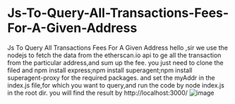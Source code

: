 # Js-To-Query-All-Transactions-Fees-For-A-Given-Address
Js To Query All Transactions Fees For A Given Address
hello ,sir
we use the nodejs to fetch the data from the etherscan.io api to ge all the transaction from the particular address,and sum up the fee.
you just need to clone the filed and npm install express;npm install superagent;npm install superagent-proxy for the required packages.
and set the myAddr in the index.js file,for which you want to query,and run the code by node index.js in the root dir.
you will find the result by http://localhost:3000/
![image](https://user-images.githubusercontent.com/95332126/153698147-964966f0-dd24-4be3-a1d5-6503b84bf9b7.png)
